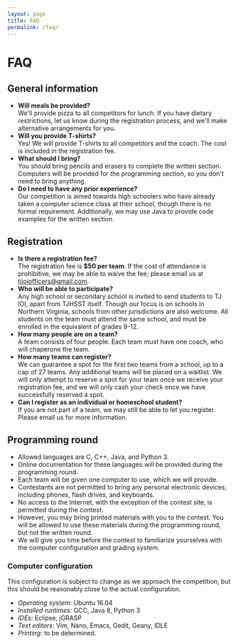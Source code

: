 ```yaml
---
layout: page
title: FAQ
permalink: /faq/
---
```


# FAQ

## General information

* **Will meals be provided?**<br>
We'll provide pizza to all competitors for lunch. If you have dietary restrictions, let us know during the registration process, and we'll make alternative arrangements for you.
* **Will you provide T-shirts?**<br>
Yes! We will provide T-shirts to all competitors and the coach. The cost is included in the registration fee.
* **What should I bring?**<br>
You should bring pencils and erasers to complete the written section. Computers will be provided for the programming section, so you don't need to bring anything.
* **Do I need to have any prior experience?**<br>
Our competition is aimed towards high schoolers who have already taken a computer science class at their school, though there is no formal requirement. Additionally, we may use Java to provide code examples for the written section.

## Registration

* **Is there a registration fee?**<br>
The registration fee is **$50 per team**. If the cost of attendance is prohibitive, we may be able to waive the fee; please email us at [tjioiofficers@gmail.com](mailto:tjioiofficers@gmail.com).
* **Who will be able to participate?**<br>
Any high school or secondary school is invited to send students to TJ IOI, apart from TJHSST itself. Though our focus is on schools in Northern Virginia, schools from other jurisdictions are also welcome. All students on the team must attend the same school, and must be enrolled in the equivalent of grades 9-12.
* **How many people are on a team?**<br>
A team consists of four people. Each team must have one coach, who will chaperone the team.
* **How many teams can register?**<br>
We can guarantee a spot for the first two teams from a school, up to a cap of 27 teams. Any additional teams will be placed on a waitlist. We will only attempt to reserve a spot for your team once we receive your registration fee, and we will only cash your check once we have successfully reserved a spot.
* **Can I register as an individual or homeschool student?**<br>
If you are not part of a team, we may still be able to let you register. Please email us for more information.

## Programming round

* Allowed languages are C, C++, Java, and Python 3.
* Online documentation for these languages will be provided during the programming round.
* Each team will be given one computer to use, which we will provide.
* Contestants are not permitted to bring any personal electronic devices, including phones, flash drives, and keyboards.
* No access to the Internet, with the exception of the contest site, is permitted during the contest.
* However, you may bring printed materials with you to the contest. You will be allowed to use these materials during the programming round, but not the written round.
* We will give you time before the contest to familiarize yourselves with the computer configuration and grading system.

### Computer configuration

This configuration is subject to change as we approach the competition, but this should be reasonably close to the actual configuration.

* *Operating system:* Ubuntu 16.04
* *Installed runtimes:* GCC, Java 8, Python 3
* *IDEs:* Eclipse, jGRASP
* *Text editors:* Vim, Nano, Emacs, Gedit, Geany, IDLE
* *Printing:* to be determined.

